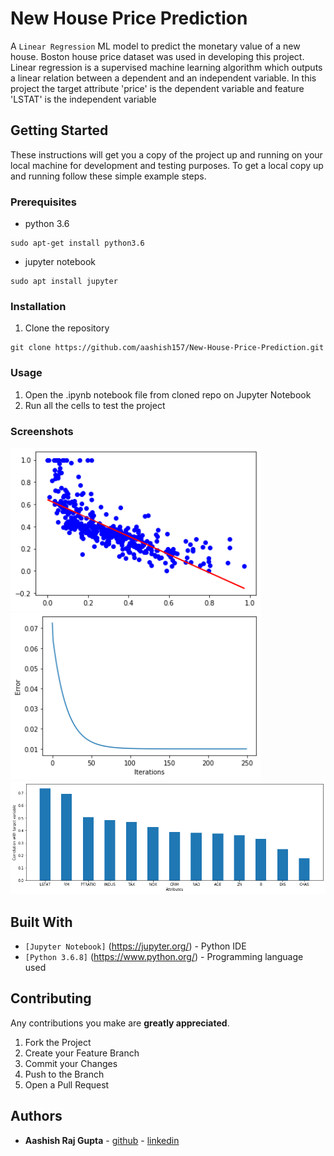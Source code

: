 # New House Price Prediction

A `Linear Regression` ML model to predict the monetary value of a new house. Boston house price dataset was used in developing this project. Linear regression is a supervised machine learning algorithm which outputs a linear relation between a dependent and an independent variable. In this project the target attribute 'price' is the dependent variable and feature 'LSTAT' is the independent variable

## Getting Started

These instructions will get you a copy of the project up and running on your local machine for development and testing purposes. To get a local copy up and running follow these simple example steps.

### Prerequisites

* python 3.6

```
sudo apt-get install python3.6
```
* jupyter notebook

```
sudo apt install jupyter
```

### Installation

1. Clone the repository
```
git clone https://github.com/aashish157/New-House-Price-Prediction.git
```


### Usage

1. Open the .ipynb notebook file from cloned repo on Jupyter Notebook
2. Run all the cells to test the project

### Screenshots

<div class="col-md-12 row">
	<img src="screenshots/s4.png" alt="s4" width="400px"/>
	<img src="screenshots/s6.png" alt="s6" width="400px"/>
</div>
	<img src="screenshots/s5.png" alt="s5" width="800px"/>


## Built With

* `[Jupyter Notebook]` (https://jupyter.org/) - Python IDE
* `[Python 3.6.8]` (https://www.python.org/) - Programming language used

## Contributing

Any contributions you make are **greatly appreciated**.

1. Fork the Project
2. Create your Feature Branch 
3. Commit your Changes
4. Push to the Branch
5. Open a Pull Request

## Authors

* **Aashish Raj Gupta** - [github](https://github.com/aashish157) - [linkedin](https://www.linkedin.com/in/aashish157)



